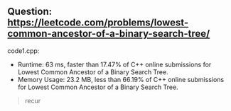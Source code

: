 ## Question: https://leetcode.com/problems/lowest-common-ancestor-of-a-binary-search-tree/

code1.cpp:
* Runtime: 63 ms, faster than 17.47% of C++ online submissions for Lowest Common Ancestor of a Binary Search Tree.
* Memory Usage: 23.2 MB, less than 66.19% of C++ online submissions for Lowest Common Ancestor of a Binary Search Tree.
> recur